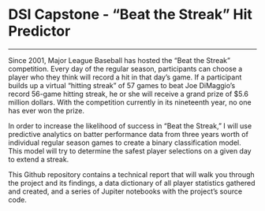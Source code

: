 # DSI Capstone - “Beat the Streak” Hit Predictor
---
Since 2001, Major League Baseball has hosted the “Beat the Streak” competition. Every day of the regular season, participants can choose a player who they think will record a hit in that day’s game. If a participant builds up a virtual “hitting streak” of 57 games to beat Joe DiMaggio’s record 56-game hitting streak, he or she will receive a grand prize of $5.6 million dollars. With the competition currently in its nineteenth year, no one has ever won the prize.

In order to increase the likelihood of success in “Beat the Streak,” I will use predictive analytics on batter performance data from three years worth of individual regular season games to create a binary classification model. This model will try to determine the safest player selections on a given day to extend a streak.

This Github repository contains a technical report that will walk you through the project and its findings, a data dictionary of all player statistics gathered and created, and a series of Jupiter notebooks with the project’s source code.